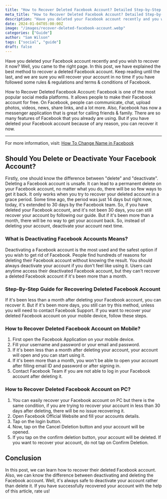 ```yaml
---
title: "How to Recover Deleted Facebook Account? Detailed Step-by-Step Guide"
meta_title: "How to Recover Deleted Facebook Account? Detailed Step-by-Step Guide"
description: "Have you deleted your Facebook account recently and you wish to recover it now? Well, you came to the right page. In this post, we have explained the best method to recover a deleted Facebook account."
date: 2024-01-04T05:00:00Z
image: "/images/recover-deleted-facebook-account.webp"
categories: ["Guide"]
author: "Sam Wilson"
tags: ["social", "guide"]
draft: false
---
```

Have you deleted your Facebook account recently and you wish to recover it now? Well, you came to the right page. In this post, we have explained the best method to recover a deleted Facebook account. Keep reading until the last, and we are sure you will recover your account in no time if you have followed some rules & regulations and terms & conditions of Facebook. 

How to Recover Deleted Facebook Account: Facebook is one of the most popular social media platforms. It allows people to make their Facebook account for free. On Facebook, people can communicate, chat, upload photos, videos, news, share links, and a lot more. Also, Facebook has now a messenger application that is great for calling friends & family. There are so many features of Facebook that you already are using. But if you have deleted your Facebook account because of any reason, you can recover it now.

---

For more information, visit: [How To Change Name in Facebook](https://snapinsta.org/blog/change-name-in-facebook/)

## Should You Delete or Deactivate Your Facebook Account?

Firstly, one should know the difference between "delete" and "deactivate". Deleting a Facebook account is unsafe. It can lead to a permanent delete on your Facebook account, no matter what you do, there will be so few ways to get it back. It only works when you try to recover your deleted account in a grace period. Some time ago, the period was just 14 days but right now, today, it's extended to 30 days by the Facebook team. So, if you have deleted your Facebook account, and it's not been 30 days, you can still recover your account by following our guide. But if it's been more than a month, there will be no way to get your account back. So, instead of deleting your account, deactivate your account next time.

### What is Deactivating Facebook Accounts Means?

Deactivating a Facebook account is the most used and the safest option if you wish to get rid of Facebook. People find hundreds of reasons for deleting their Facebook account without knowing the result. You should always deactivate your account if you don't feel like using it. Users can anytime access their deactivated Facebook account, but they can't recover a deleted Facebook account if it's been more than a month.

### Step-By-Step Guide for Recovering Deleted Facebook Account

If it's been less than a month after deleting your Facebook account, you can recover it. But if it's been more days, you still can try this method, unless you will need to contact Facebook Support. If you want to recover your deleted Facebook account on your mobile device, follow these steps.

### How to Recover Deleted Facebook Account on Mobile?

1. First open the Facebook Application on your mobile device.
2. Fill your username and password or your email and password.
3. If it's been less than a month after deleting your account, your account will open and you can start using it.
4. If it's been more than a month, you won't be able to open your account after filling email ID and password or after signing in.
5. Contact Facebook Team if you are not able to log in your Facebook account after deleting it.

### How to Recover Deleted Facebook Account on PC?

1. You can easily recover your Facebook account on PC but there is the same condition, if you are trying to recover your account in less than 30 days after deleting, there will be no issue recovering it.
2. Open Facebook Official Website and fill your accounts details.
3. Tap on the login button.
4. Now, tap on the Cancel Deletion button and your account will be opened.
5. If you tap on the confirm deletion button, your account will be deleted. If you want to recover your account, do not tap on Confirm Deletion.

## Conclusion

In this post, we can learn how to recover their deleted Facebook account. Also, we can know the difference between deactivating and deleting the Facebook account. Well, it's always safe to deactivate your account rather than delete it. If you have successfully recovered your account with the help of this article, rate us!
